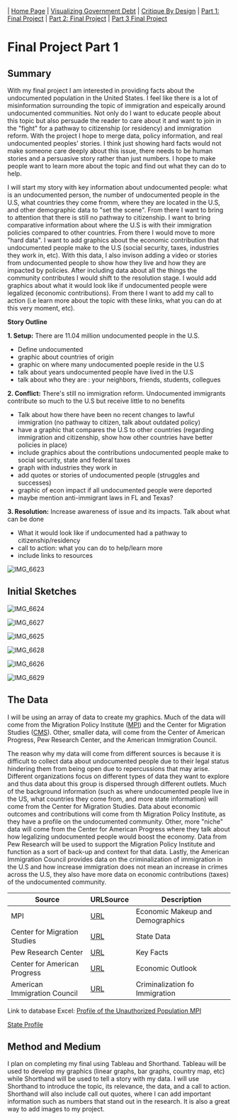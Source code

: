 | [Home Page](https://nataliah24.github.io/Hernandez-Berrios-Portfolio/) | [Visualizing Government Debt](datavisualization.md) | [Critique By Design](critiquebydesign.md) | [Part 1: Final Project](Part1FinalProject.md) | [Part 2: Final Project](Part2FinalProject.md) | [Part 3 Final Project](Part3FinalProject.md)

# Final Project Part 1

## Summary ##
With my final project I am interested in providing facts about the undocumented population in the United States. I feel like there is a lot of misinformation surrounding the topic of immigration and espeically around undocumented communities. Not only do I want to educate people about this topic but also persuade the reader to care about it and want to join in the "fight" for a pathway to citizenship (or residency) and immigration reform. With the project I hope to merge data, policy information, and real undocumented peoples' stories. I think just showing hard facts would not make someone care deeply about this issue, there needs to be human stories and a persuasive story rather than just numbers. I hope to make people want to learn more about the topic and find out what they can do to help. 

I will start my story with key information about undocumented people: what is an undocumented person, the number of undocumented people in the U.S, what countries they come fromm, where they are located in the U.S, and other demographic data to "set the scene". From there I want to bring to attention that there is still no pathway to citizenship. I want to bring comparative information about where the U.S is with their immigration policies compared to other countries. From there I would move to more "hard data". I want to add graphics about the economic contribution that undocumented people make to the U.S (social security, taxes, industries they work in, etc). With this data, I also invison adding a video or stories from undocumented people to show how they live and how they are impacted by policies. After including data about all the things the community contributes I would shift to the resolution stage. I would add graphics about what it would look like if undocumented people were legalized (economic contributions). From there I want to add my call to action (i.e learn more about the topic with these links, what you can do at this very moment, etc). 

**Story Outline**

**1. Setup:** There are 11.04 million undocumented people in the U.S.
- Define undocumented
- graphic about countries of origin
- graphic on where many undocumented poeple reside in the U.S
- talk about years undocumented people have lived in the U.S
- talk about who they are : your neighbors, friends, students, collegues

**2. Conflict:** There's still no immigration reform. Undocumented immigrants contribute so much to the U.S but receive little to no benefits 
- Talk about how there have been no recent changes to lawful immigration (no pathway to citizen, talk about outdated policy)
- have a graphic that compares the U.S to other countries (regarding immigration and citizenship, show how other countries have better policies in place)
- include graphics about the contributions undocumented people make to social security, state and federal taxes
- graph with industries they work in
- add quotes or stories of undocumented people (struggles and successes)
- graphic of econ impact if all undocumented people were deported
- maybe mention anti-immigrant laws in FL and Texas?

**3. Resolution:** Increase awareness of issue and its impacts. Talk about what can be done 
- What it would look like if undocumented had a pathway to citizenship/residency
- call to action: what you can do to help/learn more
- include links to resources

![IMG_6623](https://github.com/nataliah24/Hernandez-Berrios-Portfolio/assets/156723081/615508fa-b18c-44c5-8973-3f9ee1073528)

## Initial Sketches ##
    
![IMG_6624](https://github.com/nataliah24/Hernandez-Berrios-Portfolio/assets/156723081/01c65d1d-b080-4593-845e-2a01266ac751)

![IMG_6627](https://github.com/nataliah24/Hernandez-Berrios-Portfolio/assets/156723081/5d82b082-cfc7-4357-aac3-401dd219f84f)

![IMG_6625](https://github.com/nataliah24/Hernandez-Berrios-Portfolio/assets/156723081/e2cac6a7-babf-406a-aef2-8c42904b6184)

![IMG_6628](https://github.com/nataliah24/Hernandez-Berrios-Portfolio/assets/156723081/43276e99-4c8d-4f48-926b-dc5be6957c11)

![IMG_6626](https://github.com/nataliah24/Hernandez-Berrios-Portfolio/assets/156723081/7c05c6f4-52a2-4a49-802f-67912b21b9b7)

![IMG_6629](https://github.com/nataliah24/Hernandez-Berrios-Portfolio/assets/156723081/722b3276-13bd-4f30-a346-b83443b48371)

## The Data ##
I will be using an array of data to create my graphics. Much of the data will come from the Migration Policy Institute ([MPI]([url](https://www.migrationpolicy.org/data/unauthorized-immigrant-population/state/US#)https://www.migrationpolicy.org/data/unauthorized-immigrant-population/state/US#)) and the Center for Migration Studies ([CMS]([url](https://cmsny.org/dataset-undocumented-immigrants-in-the-united-states-by-state-race-and-year-2010-2019/)https://cmsny.org/dataset-undocumented-immigrants-in-the-united-states-by-state-race-and-year-2010-2019/)). Other, smaller data, will come from the Center of American Progress, Pew Research Center, and the American Immigration Council.

The reason why my data will come from different sources is because it is difficult to collect data about undocumented people due to their legal status hindering them from being open due to repercussions that may arise.  Different organizations focus on different types of data they want to explore and thus data about this group is dispersed through different outlets. Much of the background information (such as where undocumented people live in the US, what countries they come from, and more state information) will come from the Center for Migration Studies. Data about economic outcomes and contributions will come from th Migration Policy Institute, as they have a profile on the undocumented community. Other, more "niche" data will come from the Center for American Progress where they talk about how legalizing undocumented people would boost the economy. Data from Pew Research will be used to support the Migration Policy Institute and function as a sort of back-up and context for that data. Lastly, the American Immigration Council provides data on the criminalization of immigration in the U.S and how increase immigration does not mean an increase in crimes across the U.S, they also have more data on economic contributions (taxes) of the undocumented community. 

Source        | URLSource                                                                                | Description
------------- | -----------------------------------------------------------------------------------------|------------------
MPI           |[URL](https://www.migrationpolicy.org/programs/us-immigration-policy-program-data-hub/unauthorized-immigrant-population-profiles)  | Economic Makeup and Demographics
Center for Migration Studies  | [URL](https://cmsny.org/dataset-undocumented-immigrants-in-the-united-states-by-state-race-and-year-2010-2019/) | State Data
Pew Research Center | [URL](https://www.pewresearch.org/short-reads/2023/11/16/what-we-know-about-unauthorized-immigrants-living-in-the-us/) | Key Facts 
Center for American Progress | [URL](https://www.americanprogress.org/article/citizenship-undocumented-immigrants-boost-u-s-economic-growth/) | Economic Outlook
American Immigration Council | [URL](https://www.americanimmigrationcouncil.org/research/criminalization-immigration-united-states) | Criminalization fo Immigration

Link to database Excel:
[Profile of the Unauthorized Population MPI](ProfileoftheUnauthorizedPopulationMPI.xlsx) 

[State Profile](UnauthorizedProfiles_ACS2015-19_State-County-ToplineEstimates_Comms.xlsx) 

## Method and Medium ##
I plan on completing my final using Tableau and Shorthand. Tableau will be used to develop my graphics (linear graphs, bar graphs, country map, etc) while Shorthand will be used to tell a story with my data. I will use Shorthand to introduce the topic, its relevance, the data, and a call to action. Shorthand will also include call out quotes, where I can add important information such as numbers that stand out in the research. It is also a great way to add images to my project. 




